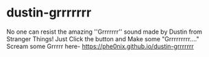 # dustin-grrrrrrr
No one can resist the amazing ''Grrrrrrr'' sound made by Dustin from Stranger Things! Just Click the button and Make some "Grrrrrrrrr...."
<br>Scream some Grrrrr here- https://phe0nix.github.io/dustin-grrrrrrr  

